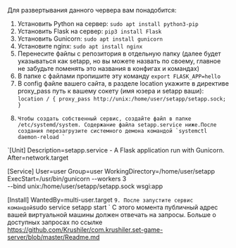 Для развертывания данного червера вам понадобится:
1. Установить Python на сервер:
` sudo apt install python3-pip `
2.  Установить Flask на сервер:
` pip3 install Flask `
3.  Установить Gunicorn:
 ` sudo apt install gunicorn `
4.  Установите nginx:
` sudo apt install nginx `
5.   Перенесите файлы с репозитория в отдельную папку (далее будет указываться как setapp, но вы можете назвать по своему, главное не забудьте поменять это названия в конфигах и командах)
6.   В папке с файлами пропишите эту команду
` export FLASK_APP=hello `
7.   В config файле вашего сайта, в разделе location укажите в директиве proxy_pass путь к вашему сокету (имя юзера и setapp ваши):
` location / {
        proxy_pass http://unix:/home/user/setapp/setapp.sock;
    }
`
8.     Чтобы создать собственный сервис, создайте файл в папке /etc/systemd/system. Содержание файла setapp.service ниже.После создания перезагрузите системного демона командой `systemctl daemon-reload `

`[Unit]
Description=setapp.service - A Flask application run with Gunicorn.
After=network.target

[Service]
User=user
Group=user
WorkingDirectory=/home/user/setapp
ExecStart=/usr/bin/gunicorn --workers 3 \
--bind unix:/home/user/setapp/setapp.sock wsgi:app

[Install]
WantedBy=multi-user.target
`
9. После запустите сервис командой `sudo service setapp start `
С этого момента публичный адрес вашей виртуальной машины должен отвечать на запросы. Больше о доступных запросах по ссылке https://github.com/Krushiler/com.krushiler.set-game-server/blob/master/Readme.md
